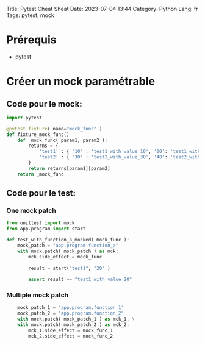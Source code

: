 Title: Pytest Cheat Sheat
Date: 2023-07-04 13:44
Category: Python
Lang: fr
Tags: pytest, mock

# Prérequis
 * pytest

# Créer un mock paramétrable

## Code pour le mock:

```python
import pytest

@pytest.fixture( name="mock_func" )
def fixture_mock_func()
	def _mock_func( param1, param2 ):
		returns = { 
			'test1' : { '10' : 'test1_with_value_10', '20': 'test1_with_value_20' },
			'test2' : { '30' : 'test2_with_value_30', '40': 'test2_with_value_40' },
		}
		return returns[param1][param2]
	return _mock_func
```

## Code pour le test:

### One mock patch
```python
from unittest import mock
from app.program import start

def test_with_function_a_mocked( mock_func ):
	mock_patch = "app.program.function_a"
	with mock.patch( mock_patch ) as mck:
		mck.side_effect = mock_func
		
		result = start("test1", "20" )
		
		assert result == "test1_with_value_20"
```

### Multiple mock patch
```python
	mock_patch_1 = "app.program.function_1"
	mock_patch_2 = "app.program.function_2"
	with mock.patch( mock_patch_1 ) as mck_1, \
    with mock.patch( mock_patch_2 ) as mck_2:
		mck_1.side_effect = mock_func_1
		mck_2.side_effect = mock_func_2
```

